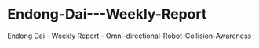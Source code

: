 # Endong-Dai---Weekly-Report
Endong Dai - Weekly Report - Omni-directional-Robot-Collision-Awareness
